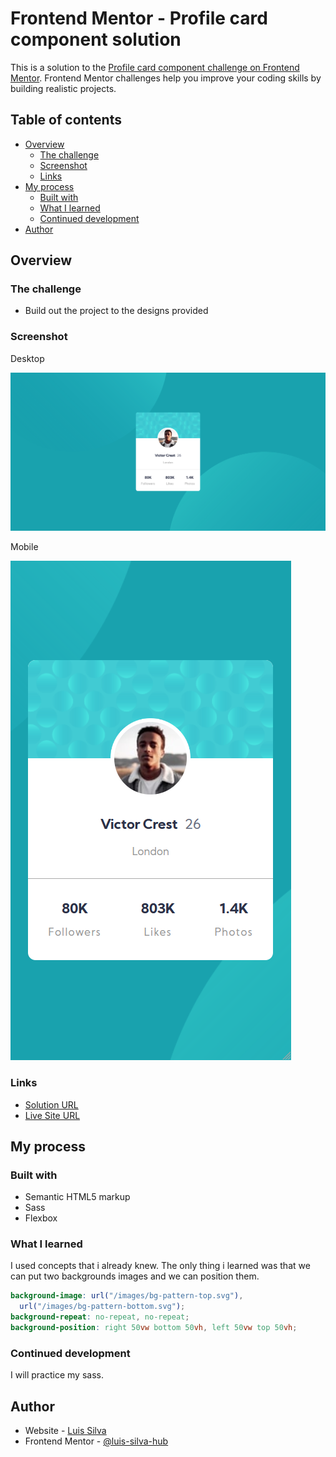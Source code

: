 # Frontend Mentor - Profile card component solution

This is a solution to the [Profile card component challenge on Frontend Mentor](https://www.frontendmentor.io/challenges/profile-card-component-cfArpWshJ). Frontend Mentor challenges help you improve your coding skills by building realistic projects.

## Table of contents

- [Overview](#overview)
  - [The challenge](#the-challenge)
  - [Screenshot](#screenshot)
  - [Links](#links)
- [My process](#my-process)
  - [Built with](#built-with)
  - [What I learned](#what-i-learned)
  - [Continued development](#continued-development)
- [Author](#author)

## Overview

### The challenge

- Build out the project to the designs provided

### Screenshot

Desktop

![](/images/screenshot-desktop.png)

Mobile

![](/images/screenshot-mobile.png)

### Links

- [Solution URL](https://github.com/LuisStiveSilva/frontendmentor-challenge-2)
- [Live Site URL](https://luisstivesilva.github.io/frontendmentor-challenge-2/)

## My process

### Built with

- Semantic HTML5 markup
- Sass
- Flexbox

### What I learned

I used concepts that i already knew. The only thing i learned was that we can put two backgrounds images and we can position them.

```scss
background-image: url("/images/bg-pattern-top.svg"),
  url("/images/bg-pattern-bottom.svg");
background-repeat: no-repeat, no-repeat;
background-position: right 50vw bottom 50vh, left 50vw top 50vh;
```

### Continued development

I will practice my sass.

## Author

- Website - [Luis Silva](https://github.com/MalditoStive)
- Frontend Mentor - [@luis-silva-hub](https://www.frontendmentor.io/profile/luis-silva-hub)
